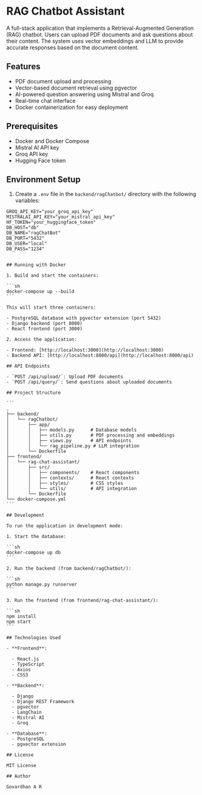 # RAG Chatbot Assistant

A full-stack application that implements a Retrieval-Augmented Generation (RAG) chatbot. Users can upload PDF documents and ask questions about their content. The system uses vector embeddings and LLM to provide accurate responses based on the document content.

## Features

- PDF document upload and processing
- Vector-based document retrieval using pgvector
- AI-powered question answering using Mistral and Groq
- Real-time chat interface
- Docker containerization for easy deployment

## Prerequisites

- Docker and Docker Compose
- Mistral AI API key
- Groq API key
- Hugging Face token

## Environment Setup

1. Create a `.env` file in the `backend/ragChatbot/` directory with the following variables:

```env
GROQ_API_KEY="your_groq_api_key"
MISTRALAI_API_KEY="your_mistral_api_key"
HF_TOKEN="your_huggingface_token"
DB_HOST="db"
DB_NAME="ragChatBot"
DB_PORT="5432"
DB_USER="local"
DB_PASS="1234"
```

````

## Running with Docker

1. Build and start the containers:

```sh
docker-compose up --build
```

This will start three containers:

- PostgreSQL database with pgvector extension (port 5432)
- Django backend (port 8000)
- React frontend (port 3000)

2. Access the application:

- Frontend: [http://localhost:3000](http://localhost:3000)
- Backend API: [http://localhost:8000/api](http://localhost:8000/api)

## API Endpoints

- `POST /api/upload/`: Upload PDF documents
- `POST /api/query/`: Send questions about uploaded documents

## Project Structure

```
.
├── backend/
│   └── ragChatbot/
│       ├── app/
│       │   ├── models.py      # Database models
│       │   ├── utils.py       # PDF processing and embeddings
│       │   ├── views.py       # API endpoints
│       │   └── rag_pipeline.py # LLM integration
│       └── Dockerfile
├── frontend/
│   └── rag-chat-assistant/
│       ├── src/
│       │   ├── components/    # React components
│       │   ├── contexts/      # React contexts
│       │   ├── styles/        # CSS styles
│       │   └── utils/         # API integration
│       └── Dockerfile
└── docker-compose.yml
```

## Development

To run the application in development mode:

1. Start the database:

```sh
docker-compose up db
```

2. Run the backend (from backend/ragChatbot/):

```sh
python manage.py runserver
```

3. Run the frontend (from frontend/rag-chat-assistant/):

```sh
npm install
npm start
```

## Technologies Used

- **Frontend**:

  - React.js
  - TypeScript
  - Axios
  - CSS3

- **Backend**:

  - Django
  - Django REST Framework
  - pgvector
  - LangChain
  - Mistral AI
  - Groq

- **Database**:
  - PostgreSQL
  - pgvector extension

## License

MIT License

## Author

Govardhan A R
````
